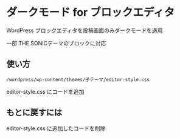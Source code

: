 # ダークモード for ブロックエディタ

WordPress ブロックエディタを投稿画面のみダークモードを適用



一部 THE SONICテーマのブロックに対応

## 使い方

```
/wordpress/wp-content/themes/子テーマ/editor-style.css
```



editor-style.css にコードを追加



## もとに戻すには

editor-style.css に追加したコードを削除